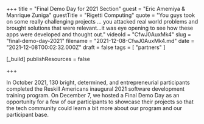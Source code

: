 +++
title = "Final Demo Day for 2021 Section"
guest = "Eric Amemiya & Manrique Zuniga"
guestTitle = "Rigetti Computing"
quote = "You guys took on some really challenging projects ... you attacked real world problems and brought solutions that were relevant…it was eye opening to see how these apps were developed and thought out."
videoId = "CfwJ0AuxMk4"
slug = "final-demo-day-2021"
filename = "2021-12-08-CfwJ0AuxMk4.md"
date = "2021-12-08T00:02:32.000Z"
draft = false
tags = [ "partners" ]

[_build]
publishResources = false

+++

In October 2021, 130 bright, determined, and entrepreneurial participants completed the Reskill Americans inaugural 2021 software development training program. On December 7, we hosted a Final Demo Day as an opportunity for a few of our participants to showcase their projects so that the tech community could learn a bit more about our program and our participant base.
